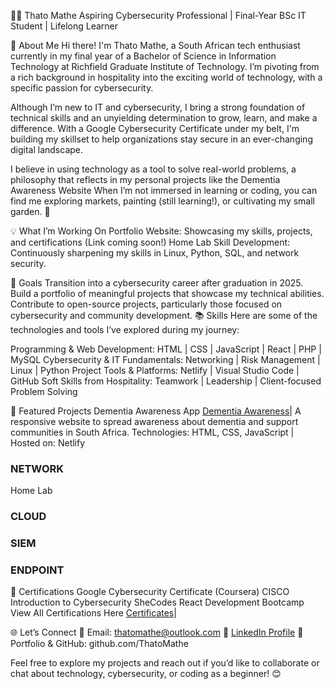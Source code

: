 👩‍💻 Thato Mathe
Aspiring Cybersecurity Professional | Final-Year BSc IT Student | Lifelong Learner

🚀 About Me
Hi there! I'm Thato Mathe, a South African tech enthusiast currently in my final year of a Bachelor of Science in Information Technology at Richfield Graduate Institute of Technology. I’m pivoting from a rich background in hospitality into the exciting world of technology, with a specific passion for cybersecurity.

Although I’m new to IT and cybersecurity, I bring a strong foundation of technical skills and an unyielding determination to grow, learn, and make a difference. With a Google Cybersecurity Certificate under my belt, I'm building my skillset to help organizations stay secure in an ever-changing digital landscape.

I believe in using technology as a tool to solve real-world problems, a philosophy that reflects in my personal projects like the Dementia Awareness Website
When I’m not immersed in learning or coding, you can find me exploring markets, painting (still learning!), or cultivating my small garden. 🌱

💡 What I’m Working On
Portfolio Website: Showcasing my skills, projects, and certifications (Link coming soon!)
Home Lab
Skill Development: Continuously sharpening my skills in Linux, Python, SQL, and network security.

🎯 Goals
Transition into a cybersecurity career after graduation in 2025.
Build a portfolio of meaningful projects that showcase my technical abilities.
Contribute to open-source projects, particularly those focused on cybersecurity and community development.
📚 Skills
Here are some of the technologies and tools I’ve explored during my journey:

Programming & Web Development:
HTML | CSS | JavaScript | React | PHP | MySQL
Cybersecurity & IT Fundamentals:
Networking | Risk Management | Linux | Python
Project Tools & Platforms:
Netlify | Visual Studio Code | GitHub
Soft Skills from Hospitality:
Teamwork | Leadership | Client-focused Problem Solving

📂 Featured Projects
Dementia Awareness App <a href="https://snazzy-klepon-e2a416.netlify.app/">Dementia Awareness</a>|
A responsive website to spread awareness about dementia and support communities in South Africa.
Technologies: HTML, CSS, JavaScript | Hosted on: Netlify

### NETWORK
Home Lab

### CLOUD

### SIEM


### ENDPOINT 



📜 Certifications
Google Cybersecurity Certificate (Coursera)
CISCO Introduction to Cybersecurity
SheCodes React Development Bootcamp
View All Certifications Here <a href="https://www.linkedin.com/in/thato-mathe">Certificates</a>|

🌐 Let’s Connect
📧 Email: thatomathe@outlook.com
🔗 [LinkedIn Profile](https://www.linkedin.com/in/thato-mathe)
📂 Portfolio & GitHub: github.com/ThatoMathe

Feel free to explore my projects and reach out if you’d like to collaborate or chat about technology, cybersecurity, or coding as a beginner! 😊
